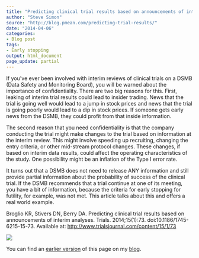 ```yaml
---
title: "Predicting clinical trial results based on announcements of interim analyses"
author: "Steve Simon"
source: "http://blog.pmean.com/predicting-trial-results/"
date: "2014-04-06"
categories:
- Blog post
tags:
- Early stopping
output: html_document
page_update: partial
---
```


If you've ever been involved with interim reviews of clinical trials on
a DSMB (Data Safety and Monitoring Board), you will be warned about the
importance of confidentiality. There are two big reasons for this.
First, leaking of interim trial results could lead to insider trading.
News that the trial is going well would lead to a jump in stock prices
and news that the trial is going poorly would lead to a dip in stock
prices. If someone gets early news from the DSMB, they could profit from
that inside information.

<!---More--->

The second reason that you need confidentiality is that the company
conducting the trial might make changes to the trial based on
information at the interim review. This might involve speeding up
recruiting, changing the entry criteria, or other mid-stream protocol
changes. These changes, if based on interim data results, could affect
the operating characteristics of the study. One possibility might be an
inflation of the Type I error rate.

It turns out that a DSMB does not need to release ANY information and
still provide partial information about the probability of success of
the clinical trial. If the DSMB recommends that a trial continue at one
of its meeting, you have a bit of information, because the criteria for
early stopping for futility, for example, was not met. This article
talks about this and offers a real world example.

Broglio KR, Stivers DN, Berry DA. Predicting clinical trial results
based on announcements of interim analyses. Trials. 2014;15(1):73.
doi:10.1186/1745-6215-15-73. Available at:
<http://www.trialsjournal.com/content/15/1/73>

![](http://www.pmean.com/new-images/14/predicting-trial-results01.png)

You can find an [earlier version][sim1] of this page on my [blog][sim2].

[sim1]: http://blog.pmean.com/predicting-trial-results/
[sim2]: http://blog.pmean.com